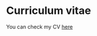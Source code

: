 # Curriculum vitae

You can check my CV [here](https://github.com/SoYoungCho/CV/blob/master/SoyoungCho_CV.pdf)
